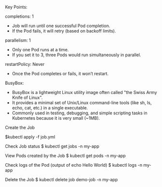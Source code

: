 
Key Points:

completions: 1
* Job will run until one successful Pod completion.
* If the Pod fails, it will retry (based on backoff limits).

parallelism: 1
* Only one Pod runs at a time.
* If you set it to 3, three Pods would run simultaneously in parallel.

restartPolicy: Never
* Once the Pod completes or fails, it won’t restart.

BusyBox:

* BusyBox is a lightweight Linux utility image often called "the Swiss Army Knife of Linux".
* It provides a minimal set of Unix/Linux command-line tools (like sh, ls, echo, cat, etc.) in a single executable.
* Commonly used in testing, debugging, and simple scripting tasks in Kubernetes because it is very small (~1MB).



 Create the Job
 
$kubectl apply -f job.yml

Check Job status
$ kubectl get jobs -n my-app

View Pods created by the Job
$ kubectl get pods -n my-app

Check logs of the Pod (output of echo Hello World)
$ kubectl logs <pod-name> -n my-app

Delete the Job
$ kubectl delete job demo-job -n my-app
